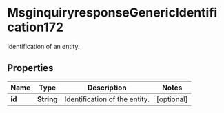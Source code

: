 

# MsginquiryresponseGenericIdentification172

Identification of an entity.

## Properties

| Name | Type | Description | Notes |
|------------ | ------------- | ------------- | -------------|
|**id** | **String** | Identification of the entity. |  [optional] |



